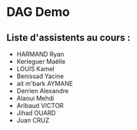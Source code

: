 # DAG Demo

## Liste d'assistents au cours :

- HARMAND Ryan
- Kerleguer Maëlle
- LOUIS Kamel 
- Benissad Yacine
- ait m'bark AYMANE
- Derrien Alexandre
- Alaoui Mehdi
- Aribaud VICTOR
- Jihad OUARD
- Juan CRUZ
